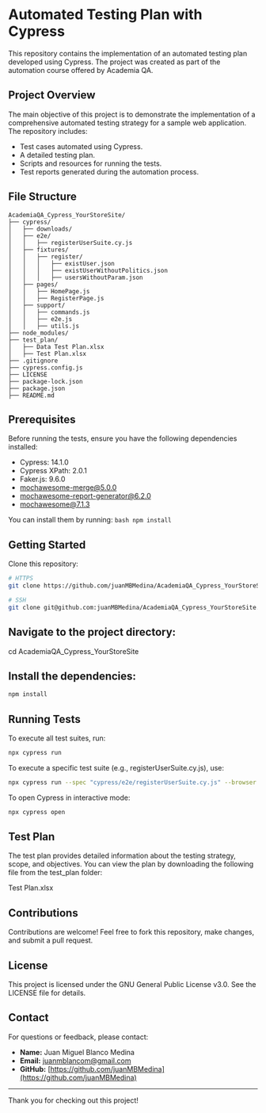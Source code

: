 # Automated Testing Plan with Cypress

This repository contains the implementation of an automated testing plan developed using Cypress. The project was created as part of the automation course offered by Academia QA.

## Project Overview

The main objective of this project is to demonstrate the implementation of a comprehensive automated testing strategy for a sample web application. The repository includes:

- Test cases automated using Cypress.
- A detailed testing plan.
- Scripts and resources for running the tests.
- Test reports generated during the automation process.

## File Structure
```
AcademiaQA_Cypress_YourStoreSite/
├── cypress/
│   ├── downloads/
│   ├── e2e/
│   │   ├── registerUserSuite.cy.js
│   ├── fixtures/
│   │   ├── register/
│   │   │   ├── existUser.json
│   │   │   ├── existUserWithoutPolitics.json
│   │   │   ├── usersWithoutParam.json
│   ├── pages/
│   │   ├── HomePage.js
│   │   ├── RegisterPage.js
│   ├── support/
│   │   ├── commands.js
│   │   ├── e2e.js
│   │   ├── utils.js
├── node_modules/
├── test_plan/
│   ├── Data Test Plan.xlsx
│   ├── Test Plan.xlsx
├── .gitignore
├── cypress.config.js
├── LICENSE
├── package-lock.json
├── package.json
├── README.md
```
## Prerequisites

Before running the tests, ensure you have the following dependencies installed:

- Cypress: 14.1.0
- Cypress XPath: 2.0.1
- Faker.js: 9.6.0
- mochawesome-merge@5.0.0
- mochawesome-report-generator@6.2.0
- mochawesome@7.1.3

You can install them by running:
	```bash
		npm install
	```

## Getting Started

Clone this repository:
   ```bash
   # HTTPS
   git clone https://github.com/juanMBMedina/AcademiaQA_Cypress_YourStoreSite.git

   # SSH
   git clone git@github.com:juanMBMedina/AcademiaQA_Cypress_YourStoreSite.git
   ```
	
## Navigate to the project directory:

cd AcademiaQA_Cypress_YourStoreSite

## Install the dependencies:

   ```bash
   npm install
   ```

## Running Tests

To execute all test suites, run:
   ```bash
   npx cypress run
   ```
To execute a specific test suite (e.g., registerUserSuite.cy.js), use:
   ```bash
   npx cypress run --spec "cypress/e2e/registerUserSuite.cy.js" --browser edge
   ```
To open Cypress in interactive mode:
   ```bash
   npx cypress open
   ```

## Test Plan

The test plan provides detailed information about the testing strategy, scope, and objectives. You can view the plan by downloading the following file from the test_plan folder:

Test Plan.xlsx

## Contributions

Contributions are welcome! Feel free to fork this repository, make changes, and submit a pull request.

## License

This project is licensed under the GNU General Public License v3.0. See the LICENSE file for details.

## Contact

For questions or feedback, please contact:

- **Name:** Juan Miguel Blanco Medina
- **Email:** juanmblancom@gmail.com
- **GitHub:** [https://github.com/juanMBMedina](https://github.com/juanMBMedina)

---

Thank you for checking out this project!
